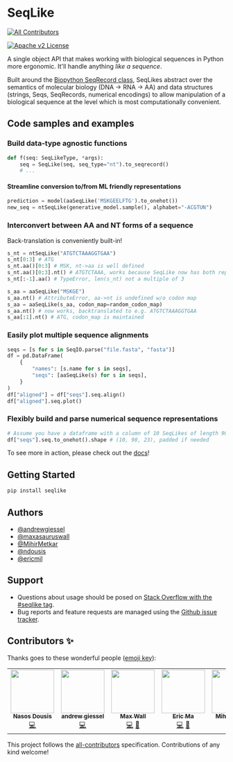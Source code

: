 # SeqLike
<!-- ALL-CONTRIBUTORS-BADGE:START - Do not remove or modify this section -->
[![All Contributors](https://img.shields.io/badge/all_contributors-6-orange.svg?style=flat-square)](#contributors-)
<!-- ALL-CONTRIBUTORS-BADGE:END -->

[![Apache v2 License](https://img.shields.io/badge/license-Apache%202-blue)](https://github.com/modernatx/seqlike/blob/main/LICENSE)

A single object API that makes working with biological sequences in Python
 more ergonomic. It'll handle anything _like a sequence_.

Built around the [Biopython SeqRecord class](https://biopython.org/wiki/SeqRecord),
SeqLikes abstract over the semantics of molecular biology (DNA -> RNA -> AA)
and data structures (strings, Seqs, SeqRecords, numerical encodings)
to allow manipulation of a biological sequence
at the level which is most computationally convenient.

## Code samples and examples

### Build data-type agnostic functions

```python
def f(seq: SeqLikeType, *args):
	seq = SeqLike(seq, seq_type="nt").to_seqrecord()
	# ...
```

#### Streamline conversion to/from ML friendly representations

```python
prediction = model(aaSeqLike('MSKGEELFTG').to_onehot())
new_seq = ntSeqLike(generative_model.sample(), alphabet="-ACGTUN")
```

### Interconvert between AA and NT forms of a sequence

Back-translation is conveniently built-in!

```python
s_nt = ntSeqLike("ATGTCTAAAGGTGAA")
s_nt[0:3] # ATG
s_nt.aa()[0:3] # MSK, nt->aa is well defined
s_nt.aa()[0:3].nt() # ATGTCTAAA, works because SeqLike now has both reps
s_nt[:-1].aa() # TypeError, len(s_nt) not a multiple of 3

s_aa = aaSeqLike("MSKGE")
s_aa.nt() # AttributeError, aa->nt is undefined w/o codon map
s_aa = aaSeqLike(s_aa, codon_map=random_codon_map)
s_aa.nt() # now works, backtranslated to e.g. ATGTCTAAAGGTGAA
s_aa[:1].nt() # ATG, codon_map is maintained
```

### Easily plot multiple sequence alignments

```python
seqs = [s for s in SeqIO.parse("file.fasta", "fasta")]
df = pd.DataFrame(
    {
        "names": [s.name for s in seqs],
        "seqs": [aaSeqLike(s) for s in seqs],
    }
)
df["aligned"] = df["seqs"].seq.align()
df["aligned"].seq.plot()
```

### Flexibly build and parse numerical sequence representations

```python
# Assume you have a dataframe with a column of 10 SeqLikes of length 90
df["seqs"].seq.to_onehot().shape # (10, 90, 23), padded if needed
```

To see more in action,
please check out the [docs](https://modernatx.github.io/seqlike/)!

<!-- ![Logo](https://dev-to-uploads.s3.amazonaws.com/uploads/articles/th5xamgrr6se0x5ro4g6.png) -->


## Getting Started

```python
pip install seqlike
```

## Authors

- [@andrewgiessel](https://github.com/andrewgiessel)
- [@maxasauruswall](https://github.com/maxasauruswall)
- [@MihirMetkar](https://github.com/MihirMetkar)
- [@ndousis](https://github.com/ndousis)
- [@ericmjl](https://github.com/ericmjl)

## Support

- Questions about usage should be posed on [Stack Overflow with the #seqlike tag][SO].
- Bug reports and feature requests are managed using the [Github issue tracker][gh_issues].

[SO]: https://stackoverflow.com/questions/tagged/seqlike
[gh_issues]: https://github.com/modernatx/seqlike/issues

## Contributors ✨

Thanks goes to these wonderful people ([emoji key](https://allcontributors.org/docs/en/emoji-key)):

<!-- ALL-CONTRIBUTORS-LIST:START - Do not remove or modify this section -->
<!-- prettier-ignore-start -->
<!-- markdownlint-disable -->
<table>
  <tr>
    <td align="center"><a href="https://github.com/ndousis"><img src="https://avatars.githubusercontent.com/u/15198691?v=4?s=100" width="100px;" alt=""/><br /><sub><b>Nasos Dousis</b></sub></a><br /><a href="https://github.com/modernatx/seqlike/commits?author=ndousis" title="Code">💻</a></td>
    <td align="center"><a href="http://giessel.com"><img src="https://avatars.githubusercontent.com/u/1160997?v=4?s=100" width="100px;" alt=""/><br /><sub><b>andrew giessel</b></sub></a><br /><a href="https://github.com/modernatx/seqlike/commits?author=andrewgiessel" title="Code">💻</a></td>
    <td align="center"><a href="https://github.com/maxasauruswall"><img src="https://avatars.githubusercontent.com/u/14082213?v=4?s=100" width="100px;" alt=""/><br /><sub><b>Max Wall</b></sub></a><br /><a href="https://github.com/modernatx/seqlike/commits?author=maxasauruswall" title="Code">💻</a> <a href="https://github.com/modernatx/seqlike/commits?author=maxasauruswall" title="Documentation">📖</a></td>
    <td align="center"><a href="https://ericmjl.github.io/"><img src="https://avatars.githubusercontent.com/u/2631566?v=4?s=100" width="100px;" alt=""/><br /><sub><b>Eric Ma</b></sub></a><br /><a href="https://github.com/modernatx/seqlike/commits?author=ericmjl" title="Code">💻</a> <a href="https://github.com/modernatx/seqlike/commits?author=ericmjl" title="Documentation">📖</a></td>
    <td align="center"><a href="https://github.com/MihirMetkar"><img src="https://avatars.githubusercontent.com/u/9938754?v=4?s=100" width="100px;" alt=""/><br /><sub><b>Mihir Metkar</b></sub></a><br /><a href="#ideas-MihirMetkar" title="Ideas, Planning, & Feedback">🤔</a> <a href="https://github.com/modernatx/seqlike/commits?author=MihirMetkar" title="Code">💻</a></td>
    <td align="center"><a href="https://github.com/mccaron707"><img src="https://avatars.githubusercontent.com/u/26267127?v=4?s=100" width="100px;" alt=""/><br /><sub><b>Marcus Caron</b></sub></a><br /><a href="https://github.com/modernatx/seqlike/commits?author=mccaron707" title="Documentation">📖</a></td>
  </tr>
</table>

<!-- markdownlint-restore -->
<!-- prettier-ignore-end -->

<!-- ALL-CONTRIBUTORS-LIST:END -->

This project follows the [all-contributors](https://github.com/all-contributors/all-contributors) specification. Contributions of any kind welcome!